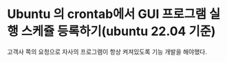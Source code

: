 # Ubuntu 의 crontab에서 GUI 프로그램 실행 스케쥴 등록하기(ubuntu 22.04 기준)
고객사 쪽의 요청으로 자사의 프로그램이 항상 켜져있도록 기능 개발을 해야했다.
